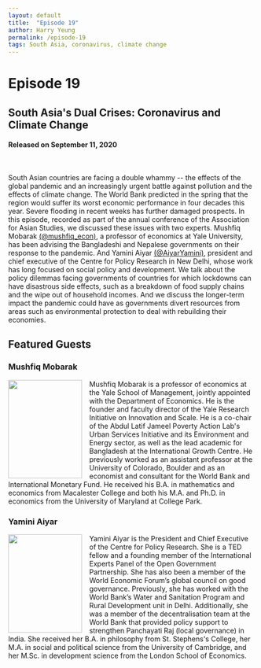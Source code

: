 ```yaml
---
layout: default
title:  "Episode 19"
author: Harry Yeung
permalink: /episode-19
tags: South Asia, coronavirus, climate change
---
```


# Episode 19
## South Asia's Dual Crises: Coronavirus and Climate Change
#### Released on September 11, 2020

<div id="buzzsprout-player-5375992"></div>
<script src="https://www.buzzsprout.com/699187/5375992-south-asia-s-dual-crises-coronavirus-and-climate-change.js?container_id=buzzsprout-player-5375992&player=small" type="text/javascript" charset="utf-8"></script>
<br>

South Asian countries are facing a double whammy -- the effects of the global pandemic and an increasingly urgent battle against pollution and the effects of climate change. The World Bank predicted in the spring that the region would suffer its worst economic performance in four decades this year. Severe flooding in recent weeks has further damaged prospects. In this episode, recorded as part of the annual conference of the Association for Asian Studies, we discussed these issues with two experts. Mushfiq Mobarak [(@mushfiq_econ)](https://twitter.com/mushfiq_econ), a professor of economics at Yale University, has been advising the Bangladeshi and Nepalese governments on their response to the pandemic. And Yamini Aiyar [(@AiyarYamini)](https://twitter.com/aiyaryamini), president and chief executive of the Centre for Policy Research in New Delhi, whose work has long focused on social policy and development. We talk about the policy dilemmas facing governments of countries for which lockdowns can have disastrous side effects, such as a breakdown of food supply chains and the wipe out of household incomes. And we discuss the longer-term impact the pandemic could have as governments divert resources from areas such as environmental protection to deal with rebuilding their economies.

## Featured Guests

### Mushfiq Mobarak

<img src="https://user-images.githubusercontent.com/67763587/92680350-83239f00-f2df-11ea-8919-a4a3ebd739bd.png"
  style="width:150px;height:200px;margin-right:15px;"
  align="left" />
  <p>Mushfiq Mobarak is a professor of economics at the Yale School of Management, jointly appointed with the Department of Economics. He is the founder and faculty director of the Yale Research Initiative on Innovation and Scale. He is a co-chair of the Abdul Latif Jameel Poverty Action Lab's Urban Services Initiative and its Environment and Energy sector, as well as the lead academic for Bangladesh at the International Growth Centre. He previously worked as an assistant professor at the University of Colorado, Boulder and as an economist and consultant for the World Bank and International Monetary Fund. He received his B.A. in mathematics and economics from Macalester College and both his M.A. and Ph.D. in economics from the University of Maryland at College Park.</p>

### Yamini Aiyar

<img src="https://user-images.githubusercontent.com/67763587/95255266-f1bc2580-07d5-11eb-9bca-78e04a45124c.png"
  style="width:150px;height:200px;margin-right:15px;"
  align="left" />
  <p>Yamini Aiyar is the President and Chief Executive of the Centre for Policy Research. She is a TED fellow and a founding member of the International Experts Panel of the Open Government Partnership. She has also been a member of the World Economic Forum’s global council on good governance. Previously, she has worked with the World Bank’s Water and Sanitation Program and Rural Development unit in Delhi. Additionally, she was a member of the decentralisation team at the World Bank that provided policy support to strengthen Panchayati Raj (local governance) in India. She received her B.A. in philosophy from St. Stephens's College, her M.A. in social and political science from the University of Cambridge, and her M.Sc. in development science from the London School of Economics.</p>
